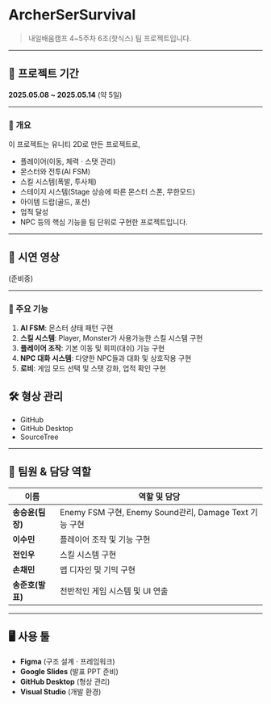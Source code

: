 
# ArcherSerSurvival 
> 내일배움캠프 4~5주차 6조(핫식스) 팀 프로젝트입니다.

---

## 📆 프로젝트 기간  
**2025.05.08 ~ 2025.05.14** (약 5일)

---


### 📖 개요  
이 프로젝트는 유니티 2D로 만든 프로젝트로,  
- 플레이어(이동, 체력 · 스탯 관리)  
- 몬스터와 전투(AI FSM)
- 스킬 시스템(폭발, 투사체) 
- 스테이지 시스템(Stage 상승에 따른 몬스터 스폰, 무한모드)  
- 아이템 드랍(골드, 포션)  
- 업적 달성
- NPC
등의 핵심 기능을 팀 단위로 구현한 프로젝트입니다.


---

## 🎥 시연 영상
(준비중)


---

### 🚀 주요 기능  
1. **AI FSM**: 몬스터 상태 패턴 구현 
2. **스킬 시스템**: Player, Monster가 사용가능한 스킬 시스템 구현  
3. **플레이어 조작**: 기본 이동 및 회피(대쉬) 기능 구현
4. **NPC 대화 시스템**: 다양한 NPC들과 대화 및 상호작용 구현
5. **로비**: 게임 모드 선택 및 스탯 강화, 업적 확인 구현


## 🛠️ 형상 관리  
- GitHub  
- GitHub Desktop  
- SourceTree  

---

## 👥 팀원 & 담당 역할  

| 이름            | 역할 및 담당                                                         |
| --------------- | --------------------------------------------------------------------|
| **송승윤(팀장)**   | Enemy FSM 구현, Enemy Sound관리, Damage Text 기능 구현             |
| **이수민**         | 플레이어 조작 및 기능 구현                                         |
| **전인우**         | 스킬 시스템 구현                                                  |
| **손채민**         | 맵 디자인 및 기믹 구현                                            |
| **송준호(발표)**   | 전반적인 게임 시스템 및 UI 연출                                    |

---

## 🖥️ 사용 툴  
- **Figma** (구조 설계 · 프레임워크)  
- **Google Slides** (발표 PPT 준비)
- **GitHub Desktop** (형상 관리)  
- **Visual Studio** (개발 환경)  











